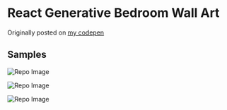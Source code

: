 # React Generative Bedroom Wall Art

Originally posted on [my codepen](https://codepen.io/dilums/pen/qBqLyxX)  

## Samples
![Repo Image](https://res.cloudinary.com/ds574fco0/image/upload/v1667637552/github/react-wall-art-1_d6sswl.jpg)
    

![Repo Image](https://res.cloudinary.com/ds574fco0/image/upload/v1667637551/github/react-wall-art-2_rutip6.jpg)

    
![Repo Image](https://res.cloudinary.com/ds574fco0/image/upload/v1667637552/github/react-wall-art-3_pn0jhd.jpg)
